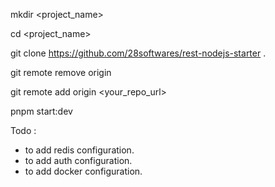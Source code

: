 mkdir <project_name>

cd <project_name>

git clone https://github.com/28softwares/rest-nodejs-starter .

git remote remove origin

git remote add origin <your_repo_url>

pnpm start:dev

Todo :

- to add redis configuration.
- to add auth configuration.
- to add docker configuration.
